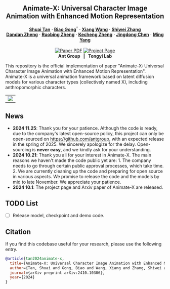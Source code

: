 <p align="center">

  <h2 align="center">Animate-X: Universal Character Image Animation with Enhanced Motion Representation</h2>
  <p align="center">
    <a href=""><strong>Shuai Tan</strong></a>
    ·
    <a href="https://scholar.google.com/citations?user=BwdpTiQAAAAJ"><strong>Biao Gong</strong></a><sup>†</sup>
    ·
    <a href="https://scholar.google.com/citations?user=cQbXvkcAAAAJ"><strong>Xiang Wang</strong></a>
    ·
    <a href="https://scholar.google.com/citations?user=ZO3OQ-8AAAAJ"><strong>Shiwei Zhang</strong></a>
    <br>
    <a href="https://openreview.net/profile?id=~DanDan_Zheng1"><strong>Dandan Zheng</strong></a>
    ·
    <a href="https://scholar.google.com.hk/citations?user=S8FmqTUAAAAJ"><strong>Ruobing Zheng</strong></a>
    ·
    <a href="https://scholar.google.com/citations?user=hMDQifQAAAAJ"><strong>Kecheng Zheng</strong></a>
    ·
    <a href="https://openreview.net/profile?id=~Jingdong_Chen1"><strong>Jingdong Chen</strong></a>
    ·
    <a href="https://openreview.net/profile?id=~Ming_Yang2"><strong>Ming Yang</strong></a>            
    <br>
    <br>
        <a href="https://arxiv.org/abs/2410.10306"><img src='https://img.shields.io/badge/arXiv-Animate--X-red' alt='Paper PDF'></a>
        <a href='https://lucaria-academy.github.io/Animate-X/'><img src='https://img.shields.io/badge/Project_Page-Animate--X-blue' alt='Project Page'></a>
    <br>
    <b></a>Ant Group &nbsp; | &nbsp; </a>Tongyi Lab  </b>
    <br>
  </p>
</p>

This repository is the official implementation of paper "Animate-X: Universal Character Image Animation with Enhanced Motion Representation". Animate-X is a universal animation framework based on latent diffusion models for various character types (collectively named X), including anthropomorphic characters.
  <table align="center">
    <tr>
    <td>
      <img src="https://github.com/user-attachments/assets/fb2f4396-341f-4206-8d70-44d8b034f810">
    </td>
    </tr>
  </table>

## News
- **2024 11.25**: Thank you for your patience. Although the code is ready, due to the company's latest open-source policy, this project can only be open-sourced on https://github.com/antgroup, with an expected release in the spring of 2025. We sincerely apologize for the delay. Open-sourcing is **never easy**, and we kindly ask for your understanding.
- **2024 10.21**: Thank you all for your interest in Animate-X. The main reasons we haven't made the code public yet are: 1. The company needs to go through certain public approval processes, which take time. 2. We are currently cleaning up the code and preparing for open source in various aspects. We promise to release the code and the models by mid to late November. We appreciate your patience.
- **2024 10.1**: The project page and Arxiv paper of Animate-X are released.


## TODO List
- [ ] Release model, checkpoint and demo code.



<!-- ## Installation
Install with `conda`: 
```bash
conda env create -f environment.yaml
conda activate ranni
```


## Download Checkpoints
Download Ranni [checkpoints](https://modelscope.cn/models/yutong/Ranni/files) and put all files in `model` dir, which should be like:
```
models/
  llama2_7b_lora_bbox.pth
  llama2_7b_lora_element.pth
  ranni_sdv21_v1.pth
```

## Gradio demo 
We present the interactivate image generation by running the gradio demo:

```bash
python demo_gradio.py
```

It should look like the UI shown below:

<table align="center">
  <tr>
  <td>
    <img src="assets/Figures/Gradio.png">
  </td>
  </tr>
</table>

### Tutorial for image generation
Simply type in the image prompt. Click the button `text-to-panel` for generate semantic panel, then click the button `panel-to-image` for generate corresponding image:

> prompt: A black dog and a white cat
<table align="center">
  <tr>
  <td>
    <img src="assets/Figures/demo_gradio_generation.png">
  </td>
  </tr>
</table>


### Tutorial for continuous editing
After generating an image, you could modify the box answer to adjust the panel (modify the prompt if needed). Click button `refresh` to refresh the condition. Enable the checkbox `with memory` after the `panel-to-image`, then generate the modified image:

> prompt: A black dog and a white cat
> modification: black dog -> white dog

<table align="center">
  <tr>
  <td>
    <img src="assets/Figures/demo_gradio_editing.png">
  </td>
  </tr>
</table>

By operating on the boxes and prompts, you could achieve multiple editing operations in following types:
<table align="center">
  <tr>
  <td>
    <img src="assets/Figures/demo_gradio_ops.png">
  </td>
  </tr>
</table> -->

<!-- ## Acknowledgement
This repository is based on the following codebases:
* https://github.com/Stability-AI/stablediffusion
* https://github.com/lllyasviel/ControlNet/ -->

## Citation
If you find this codebase useful for your research, please use the following entry.
```BibTeX
@article{tan2024animate-x,
  title={Animate-X: Universal Character Image Animation with Enhanced Motion Representation},
  author={Tan, Shuai and Gong, Biao and Wang, Xiang and Zhang, Shiwei and Zheng, Dandan and Zheng, Ruobin and Zheng, Kecheng and Chen, Jingdong and Yang, Ming},
  journal={arXiv preprint arXiv:2410.10306},
  year={2024}
}
```
